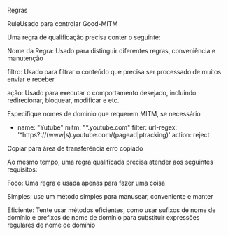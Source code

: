 Regras

RuleUsado para controlar Good-MITM

Uma regra de qualificação precisa conter o seguinte:

Nome da Regra: Usado para distinguir diferentes regras, conveniência e manutenção

filtro: Usado para filtrar o conteúdo que precisa ser processado de muitos enviar e receber

ação: Usado para executar o comportamento desejado, incluindo redirecionar, bloquear, modificar e etc.

Especifique nomes de domínio que requerem MITM, se necessário

- name: "Yutube"
  mitm: "*.youtube.com"
  filter:
    url-regex: '^https?:\/\/(www|s)\.youtube\.com\/(pagead|ptracking)'
  action: reject
  
Copiar para área de transferência erro copiado

Ao mesmo tempo, uma regra qualificada precisa atender aos seguintes requisitos:

Foco: Uma regra é usada apenas para fazer uma coisa

Simples: use um método simples para manusear, conveniente e manter

Eficiente: Tente usar métodos eficientes, como usar sufixos de nome de domínio e prefixos de nome de domínio para substituir expressões regulares de nome de domínio
